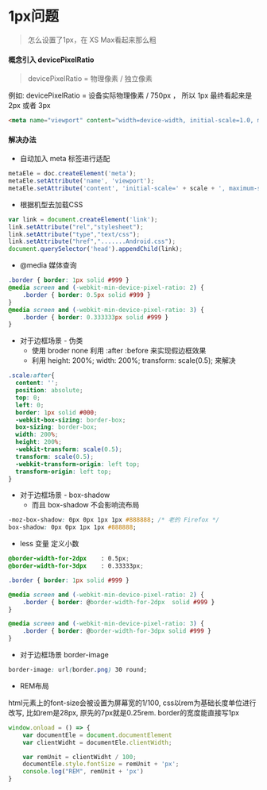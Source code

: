 # 1px问题

> 怎么设置了1px，在 XS Max看起来那么粗


#### 概念引入 devicePixelRatio

> devicePixelRatio = 物理像素 / 独立像素 

例如:   devicePixelRatio = 设备实际物理像素  / 750px ， 所以 1px 最终看起来是 2px 或者 3px


```html
<meta name="viewport" content="width=device-width, initial-scale=1.0, maximum-scale=1.0, user-scalable=no">
```

#### 解决办法

+ 自动加入 meta 标签进行适配

```js
metaEle = doc.createElement('meta');
metaEle.setAttribute('name', 'viewport');
metaEle.setAttribute('content', 'initial-scale=' + scale + ', maximum-scale=' + scale + ', minimum-scale=' + scale + ', user-scalable=no');
```

+ 根据机型去加载CSS

```js
var link = document.createElement('link');
link.setAttribute("rel","stylesheet");
link.setAttribute("type","text/css");
link.setAttribute("href",".......Android.css");
document.querySelector('head').appendChild(link);
```

+ @media 媒体查询

```css
.border { border: 1px solid #999 }
@media screen and (-webkit-min-device-pixel-ratio: 2) {
    .border { border: 0.5px solid #999 }
}
@media screen and (-webkit-min-device-pixel-ratio: 3) {
    .border { border: 0.333333px solid #999 }
}
```

+ 对于边框场景 - 伪类
   + 使用 broder none 利用 :after :before 来实现假边框效果
   + 利用 height: 200%; width: 200%; transform: scale(0.5); 来解决

```css
.scale:after{
  content: '';
  position: absolute;
  top: 0;
  left: 0;
  border: 1px solid #000;
  -webkit-box-sizing: border-box;
  box-sizing: border-box;
  width: 200%;
  height: 200%;
  -webkit-transform: scale(0.5);
  transform: scale(0.5);
  -webkit-transform-origin: left top;
  transform-origin: left top;
}
```

+ 对于边框场景 - box-shadow
  + 而且 box-shadow 不会影响流布局

```css
-moz-box-shadow: 0px 0px 1px 1px #888888; /* 老的 Firefox */
box-shadow: 0px 0px 1px 1px #888888;
```

+ less 变量 定义小数

```css
@border-width-for-2dpx    : 0.5px;
@border-width-for-3dpx    : 0.33333px;

.border { border: 1px solid #999 }

@media screen and (-webkit-min-device-pixel-ratio: 2) {
    .border { border: @border-width-for-2dpx  solid #999 }
}

@media screen and (-webkit-min-device-pixel-ratio: 3) {
    .border { border: @border-width-for-3dpx solid #999 }
}
```

+ 对于边框场景 border-image
```css
border-image: url(border.png) 30 round;
```

+ REM布局

html元素上的font-size会被设置为屏幕宽的1/100, css以rem为基础长度单位进行改写, 比如rem是28px, 原先的7px就是0.25rem. border的宽度能直接写1px

```js
window.onload = () => {
    var documentEle = document.documentElement
    var clientWidht = documentEle.clientWidth;

    var remUnit = clientWidht / 100;
    documentEle.style.fontSize = remUnit + 'px';
    console.log("REM", remUnit + 'px')
}
```
